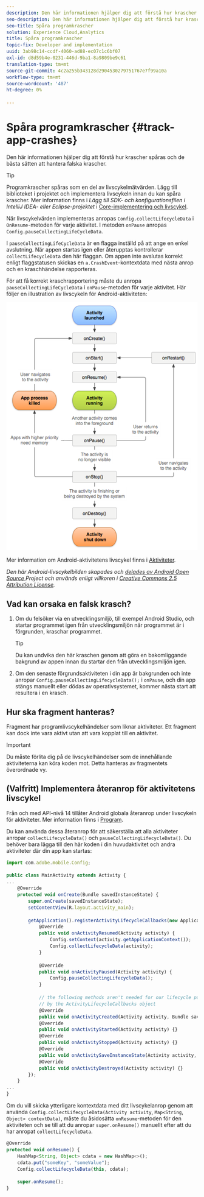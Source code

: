 ```yaml
---
description: Den här informationen hjälper dig att förstå hur krascher spåras och de bästa sätten att hantera falska krascher.
seo-description: Den här informationen hjälper dig att förstå hur krascher spåras och de bästa sätten att hantera falska krascher.
seo-title: Spåra programkrascher
solution: Experience Cloud,Analytics
title: Spåra programkrascher
topic-fix: Developer and implementation
uuid: 3ab98c14-ccdf-4060-ad88-ec07c1c6bf07
exl-id: d8d59b4e-0231-446d-9ba1-8a9809be9c61
translation-type: tm+mt
source-git-commit: 4c2a255b343128d2904530279751767e7f99a10a
workflow-type: tm+mt
source-wordcount: '487'
ht-degree: 0%

---
```


# Spåra programkrascher {#track-app-crashes}

Den här informationen hjälper dig att förstå hur krascher spåras och de bästa sätten att hantera falska krascher.

>[!TIP]
>
>Programkrascher spåras som en del av livscykelmätvärden. Lägg till biblioteket i projektet och implementera livscykeln innan du kan spåra krascher. Mer information finns i *Lägg till SDK- och konfigurationsfilen i IntelliJ IDEA- eller Eclipse-projektet* i [Core-implementering och livscykel](/help/android/getting-started/dev-qs.md).

När livscykelvärden implementeras anropas `Config.collectLifecycleData` i `OnResume`-metoden för varje aktivitet. I metoden `onPause` anropas `Config.pauseCollectingLifeCycleData`.

I `pauseCollectingLifeCycleData` är en flagga inställd på att ange en enkel avslutning. När appen startas igen eller återupptas kontrollerar `collectLifecycleData` den här flaggan. Om appen inte avslutas korrekt enligt flaggstatusen skickas en `a.CrashEvent`-kontextdata med nästa anrop och en kraschhändelse rapporteras.

För att få korrekt kraschrapportering måste du anropa `pauseCollectingLifeCycleData` i `onPause`-metoden för varje aktivitet. Här följer en illustration av livscykeln för Android-aktiviteten:

![](assets/android-lifecycle.png)

Mer information om Android-aktivitetens livscykel finns i [Aktiviteter](https://developer.android.com/guide/components/activities.html).

*Den här Android-livscykelbilden skapades och  [delades av Android Open Source ](https://source.android.com/) Project och används enligt villkoren i  [Creative Commons 2.5 Attribution License](https://creativecommons.org/licenses/by/2.5/).*

## Vad kan orsaka en falsk krasch?

1. Om du felsöker via en utvecklingsmiljö, till exempel Android Studio, och startar programmet igen från utvecklingsmiljön när programmet är i förgrunden, kraschar programmet.

   >[!TIP]
   >
   >Du kan undvika den här kraschen genom att göra en bakomliggande bakgrund av appen innan du startar den från utvecklingsmiljön igen.

1. Om den senaste förgrundsaktiviteten i din app är bakgrunden och inte anropar `Config.pauseCollectingLifecycleData();` i `onPause`, och din app stängs manuellt eller dödas av operativsystemet, kommer nästa start att resultera i en krasch.

## Hur ska fragment hanteras?

Fragment har programlivscykelhändelser som liknar aktiviteter. Ett fragment kan dock inte vara aktivt utan att vara kopplat till en aktivitet.

>[!IMPORTANT]
>
>Du måste förlita dig på de livscykelhändelser som de innehållande aktiviteterna kan köra koden mot. Detta hanteras av fragmentets överordnade vy.

## (Valfritt) Implementera återanrop för aktivitetens livscykel

Från och med API-nivå 14 tillåter Android globala återanrop under livscykeln för aktiviteter. Mer information finns i [Program](https://developer.android.com/reference/android/app/Application).

Du kan använda dessa återanrop för att säkerställa att alla aktiviteter anropar `collectLifecycleData()` och `pauseCollectingLifecycleData()`. Du behöver bara lägga till den här koden i din huvudaktivitet och andra aktiviteter där din app kan startas:

```js
import com.adobe.mobile.Config; 
  
public class MainActivity extends Activity { 
... 
    @Override 
    protected void onCreate(Bundle savedInstanceState) { 
        super.onCreate(savedInstanceState); 
        setContentView(R.layout.activity_main); 
  
        getApplication().registerActivityLifecycleCallbacks(new Application.ActivityLifecycleCallbacks() { 
            @Override 
            public void onActivityResumed(Activity activity) { 
                Config.setContext(activity.getApplicationContext()); 
                Config.collectLifecycleData(activity); 
            } 
  
            @Override 
            public void onActivityPaused(Activity activity) {     
                Config.pauseCollectingLifecycleData(); 
            } 
    
            // the following methods aren't needed for our lifecycle purposes, but are required to be implemented 
            // by the ActivityLifecycleCallbacks object 
            @Override 
            public void onActivityCreated(Activity activity, Bundle savedInstanceState) {} 
            @Override 
            public void onActivityStarted(Activity activity) {} 
            @Override 
            public void onActivityStopped(Activity activity) {} 
            @Override 
            public void onActivitySaveInstanceState(Activity activity, Bundle outState) {} 
            @Override 
            public void onActivityDestroyed(Activity activity) {} 
        }); 
    } 
... 
}
```

Om du vill skicka ytterligare kontextdata med ditt livscykelanrop genom att använda `Config.collectLifecycleData(Activity activity`, `Map<String`, `Object> contextData)`, måste du åsidosätta `onResume`-metoden för den aktiviteten och se till att du anropar `super.onResume()` manuellt efter att du har anropat `collectLifecycleData`.

```js
@Override 
protected void onResume() { 
    HashMap<String, Object> cdata = new HashMap<>(); 
    cdata.put("someKey", "someValue"); 
    Config.collectLifecycleData(this, cdata); 
  
    super.onResume(); 
}
```
